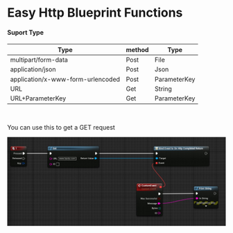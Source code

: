 # Easy Http Blueprint Functions

#### Suport  Type

| Type                              | method | Type         |
| --------------------------------- | ------ | ------------ |
| multipart/form-data               | Post   | File         |
| application/json                  | Post   | Json         |
| application/x-www-form-urlencoded | Post   | ParameterKey |
| URL                               | Get    | String       |
| URL+ParameterKey                  | Get    | ParameterKey |

​                                                                       

You can use this to get a GET request

![HttpGet](https://raw.githubusercontent.com/ecg82465/TESTPlugins/master/Image/HttpGet.jpg)